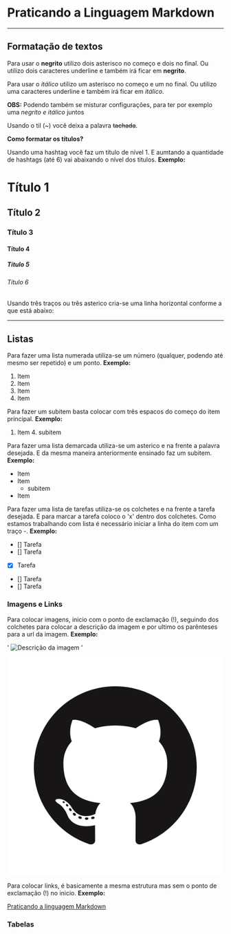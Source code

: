 # Praticando a Linguagem Markdown

___

## Formatação de textos
 
Para usar o **negrito** utilizo dois asterisco no começo e dois no final. Ou utilizo  dois caracteres underline e também irá ficar em __negrito__.



Para usar o *itálico* utilizo um asterisco no começo e um no final. Ou utilizo uma caracteres underline e também irá ficar em _itálico_.



**OBS:** Podendo também se misturar configurações, para ter por exemplo uma _*negrito e itálico*_ juntos



Usando o til (~) você deixa a palavra ~~tachada~~.




**Como formatar os títulos?**

Usando uma hashtag você faz um título de nível 1. E aumtando a quantidade de hashtags (até 6) vai abaixando o nível dos titulos.
**Exemplo:**

# Título 1
## Título 2
### Título 3
#### Título 4
##### Título 5
###### Título 6

Usando três traços ou três asterico cria-se uma linha horizontal conforme a que está abaixo:
***




## Listas

Para fazer uma lista numerada utiliza-se um número (qualquer, podendo até mesmo ser repetido) e um ponto.
**Exemplo:**

1. Item
1. Item
1. Item
7. Item



Para fazer um subitem basta colocar com três espacos do começo do item principal.
**Exemplo:**

1. Item
   4. subitem



Para fazer uma lista demarcada utiliza-se um asterico e na frente a palavra desejada. E da mesma maneira anteriormente ensinado faz um subitem.
**Exemplo:**

* Item
* Item
   * subitem
* Item



Para fazer uma lista de tarefas utiliza-se os colchetes e na frente a tarefa desejada. E para marcar a tarefa coloco o 'x' dentro dos colchetes. Como estamos trabalhando com lista é necessário iniciar a linha do item com um traço -.
**Exemplo:**

- [] Tarefa
- [] Tarefa
- [x] Tarefa
- [] Tarefa
- [] Tarefa



### Imagens e Links

Para colocar imagens, inicio com o ponto de exclamação (!), seguindo dos colchetes para colocar a descrição da imagem e por ultimo os parênteses para a url da imagem.
**Exemplo:**

' ![Descrição da imagem](url) '

![Descrição da imagem](./midia/GitHub-Mark.png)

Para colocar links, é basicamente a mesma estrutura mas sem o ponto de exclamação (!) no inicio.
**Exemplo:**

[Praticando a linguagem Markdown](https://github.com/DevHiuryLima/Praticando-a-Linguagem-Markdown)



### Tabelas